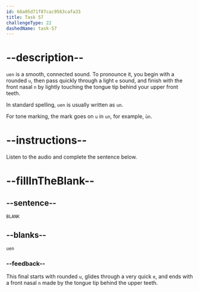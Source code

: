 ```yaml
---
id: 68a05d71f87cac9563cafa33
title: Task 57
challengeType: 22
dashedName: task-57
---
```


<!-- (Audio) A: uen -->

# --description--

`uen` is a smooth, connected sound. To pronounce it, you begin with a rounded `u`, then pass quickly through a light `e` sound, and finish with the front nasal `n` by lightly touching the tongue tip behind your upper front teeth.

In standard spelling, `uen` is usually written as `un`.

For tone marking, the mark goes on `u` in `un`, for example, `ūn`.

# --instructions--

Listen to the audio and complete the sentence below.

# --fillInTheBlank--

## --sentence--

`BLANK`

## --blanks--

`uen`

### --feedback--

This final starts with rounded `u`, glides through a very quick `e`, and ends with a front nasal `n` made by the tongue tip behind the upper teeth.

